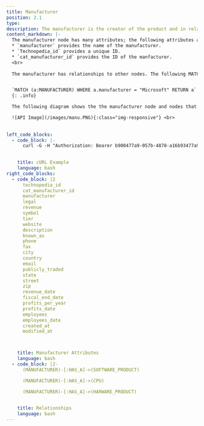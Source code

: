 ```yaml
---
title: Manufacturer
position: 2.1
type: 
description: The manufacturer is the creator of the product and in relationships the manufacturer is referred as HAS_A, for example, Microsoft is the manufacturer of, or `HAS_A` a software product called Microsoft Word, and Adobe is the manufacturer of, or `HAS_A` software product called Adobe Photoshop.
content_markdown: |-
  The manufacturer node has many attributes; the following attributes are popular attributes: 
  * `manufacturer` provides the name of the manufacturer.
  * `Technopedia_id` provides a unique ID.
  * `cat_manufacturer_id` provides the ID of the manfacturer.
  <br>
 
  The manufacturer has relationships to other nodes. The following MATCH query returns information about the manufactuer called Microsoft. 


  `MATCH (a:MANUFACTURER) WHERE a.manufacturer = "Microsoft" RETURN a`
  {: .info}

  The following diagram shows the the manufacturer node and nodes that are one hop away.

  ![API Image](/images/manu.PNG){:class="img-responsive"} <br>
  
    
left_code_blocks:
  - code_block: |-
      curl -G -H "Authorization: Bearer b900477a9-057b-4878-a16b93477a9-057b-4878-a16f-d7f7d1f27a7af-d7f7d1f27a7a" "https://v6.technopedia.com/tql" --data-urlencode' "q=MATCH (m:MANUFACTURER)-[VENDOR_OF]->(s:SOFTWARE_PRODUCT)<-[VERSION_OF]->(v:SOFTWARE_VERSION)<-[MAJOR_VERSION_OF]->(z:SOFTWARE_MAJOR_VERSION)  WHERE m.manufacturer = "Microsoft" RETURN m, s, v, z LIMIT 1

      
    title: cURL Example
    language: bash
right_code_blocks:
  - code_block: |2
      technopedia_id
      cat_manufacturer_id
      manufacturer
      legal
      revenue
      symbol
      tier
      website
      description
      known_as
      phone
      fax
      city
      country
      email
      publicly_traded
      state
      street
      zip
      revenue_date
      fiscal_end_date
      profits_per_year
      profits_date
      employees
      employees_date
      created_at
      modified_at



    title: Manufacturer Attributes
    language: bash
  - code_block: |2-
      (MANUFACTURER)-[:HAS_A]->(SOFTWARE_PRODUCT)

      (MANUFACTURER)-[:HAS_A]->(CPU)

      (MANUFACTURER)-[:HAS_A]->(HARWARE_PRODUCT)

      
    title: Relationships
    language: bash
---
```


